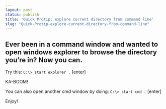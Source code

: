 ```yaml
---
layout: post
status: publish
title: 'Quick Protip: explore current directory from command line'
slug: "Quick-Protip-explore-current-directory-from-command-line"
---
```


## Ever been in a command window and wanted to open windows explorer to browse the directory you’re in? Now you can.


Try this: `C:\> start explorer .` [enter]


KA-BOOM!


You can also open another cmd window by doing: `C:\> start cmd .` [enter]


Enjoy!


&nbsp;


